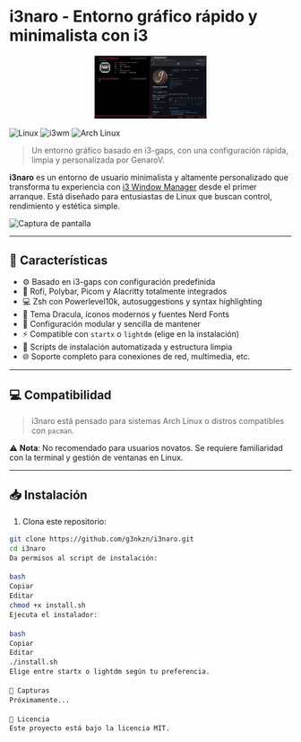 
# i3naro - Entorno gráfico rápido y minimalista con i3

<p align="center">
  <img src="i3naro.png" alt="Logo i3naro" width="200"/>
</p>

![Linux](https://img.shields.io/badge/Linux-FCC624?style=for-the-badge&logo=linux&logoColor=black)
![i3wm](https://img.shields.io/badge/i3wm-1e1e2e?style=for-the-badge&logo=i3&logoColor=white)
![Arch Linux](https://img.shields.io/badge/Arch%20Linux-1793D1?style=for-the-badge&logo=arch-linux&logoColor=white)

> Un entorno gráfico basado en i3-gaps, con una configuración rápida, limpia y personalizada por GenaroV.

**i3naro** es un entorno de usuario minimalista y altamente personalizado que transforma tu experiencia con [i3 Window Manager](https://i3wm.org/) desde el primer arranque. Está diseñado para entusiastas de Linux que buscan control, rendimiento y estética simple.

![Captura de pantalla](./screenshot.png)

---

## 🚀 Características

- ⚙️ Basado en i3-gaps con configuración predefinida
- 🧠 Rofi, Polybar, Picom y Alacritty totalmente integrados
- 💻 Zsh con Powerlevel10k, autosuggestions y syntax highlighting
- 🎨 Tema Dracula, íconos modernos y fuentes Nerd Fonts
- 📁 Configuración modular y sencilla de mantener
- ⚡ Compatible con `startx` o `lightdm` (elige en la instalación)
- 🧩 Scripts de instalación automatizada y estructura limpia
- 🌐 Soporte completo para conexiones de red, multimedia, etc.

---

## 💻 Compatibilidad

> i3naro está pensado para sistemas Arch Linux o distros compatibles con `pacman`.

⚠️ **Nota**: No recomendado para usuarios novatos. Se requiere familiaridad con la terminal y gestión de ventanas en Linux.

---

## 📥 Instalación

1. Clona este repositorio:

```bash
git clone https://github.com/g3nkzn/i3naro.git
cd i3naro
Da permisos al script de instalación:

bash
Copiar
Editar
chmod +x install.sh
Ejecuta el instalador:

bash
Copiar
Editar
./install.sh
Elige entre startx o lightdm según tu preferencia.

📸 Capturas
Próximamente...

📄 Licencia
Este proyecto está bajo la licencia MIT.